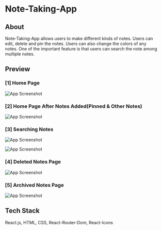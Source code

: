 
# Note-Taking-App

## About
Note-Taking-App allows users to make different kinds of notes. Users can edit, delete and pin the notes. Users can also change the colors of any notes. One of the important feature is that users can search the note among multiple notes.


## Preview
### [1] Home Page
![App Screenshot](https://github.com/RitikKumar202/notes-taking-app/blob/master/screenshots/Home.png?raw=true)

### [2] Home Page After Notes Added(Pinned & Other Notes)
![App Screenshot](https://github.com/RitikKumar202/notes-taking-app/blob/master/screenshots/Pinned&Other_Notes.png?raw=true)

### [3] Searching Notes
![App Screenshot](https://github.com/RitikKumar202/notes-taking-app/blob/master/screenshots/Notes_searching-1.png?raw=true)

![App Screenshot](https://github.com/RitikKumar202/notes-taking-app/blob/master/screenshots/Notes_searching-2.png?raw=true)

### [4] Deleted Notes Page
![App Screenshot](https://github.com/RitikKumar202/notes-taking-app/blob/master/screenshots/Deleted_Notes.png?raw=true)

### [5] Archived Notes Page
![App Screenshot](https://github.com/RitikKumar202/notes-taking-app/blob/master/screenshots/Archive_notes.png?raw=true)


## Tech Stack

React.js, HTML, CSS, React-Router-Dom, React-Icons


